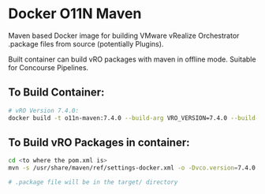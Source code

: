 # Docker O11N Maven
Maven based Docker image for building VMware vRealize Orchestrator .package files from source (potentially Plugins).

Built container can build vRO packages with maven in offline mode. Suitable for Concourse Pipelines.

## To Build Container:
``` bash
# vRO Version 7.4.0:
docker build -t o11n-maven:7.4.0 --build-arg VRO_VERSION=7.4.0 --build-arg REPO_URL=http://<vRO Appliance>:8280/vco-repo .
```

## To Build vRO Packages in container:
``` bash
cd <to where the pom.xml is>
mvn -s /usr/share/maven/ref/settings-docker.xml -o -Dvco.version=7.4.0 install

# .package file will be in the target/ directory
```
